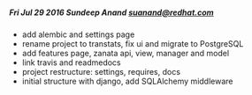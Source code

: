 ##### Fri Jul 29 2016 Sundeep Anand <suanand@redhat.com>
* add alembic and settings page
* rename project to transtats, fix ui and migrate to PostgreSQL
* add features page, zanata api, view, manager and model
* link travis and readmedocs
* project restructure: settings, requires, docs
* initial structure with django, add SQLAlchemy middleware
